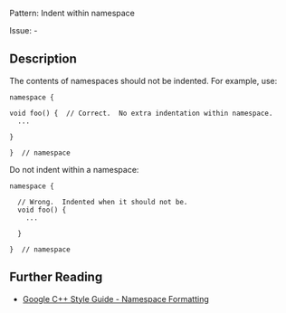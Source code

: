 Pattern: Indent within namespace

Issue: -

## Description

The contents of namespaces should not be indented. For example, use:
    
    
    namespace {

    void foo() {  // Correct.  No extra indentation within namespace.
      ...

    }

    }  // namespace

    

Do not indent within a namespace:
    
    
    namespace {

      // Wrong.  Indented when it should not be.
      void foo() {
        ...

      }

    }  // namespace


## Further Reading

* [Google C++ Style Guide - Namespace Formatting](https://google.github.io/styleguide/cppguide.html#Namespace_Formatting)
